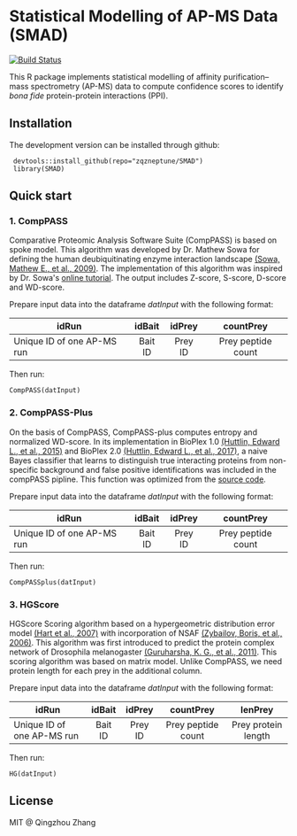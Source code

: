 # Statistical Modelling of AP-MS Data (SMAD)

[![Build Status](https://travis-ci.org/zqzneptune/SMAD.svg?branch=master)](https://travis-ci.org/zqzneptune/SMAD)

This R package implements statistical modelling of affinity purification–mass spectrometry (AP-MS) data to compute confidence scores to identify *bona fide* protein-protein interactions (PPI).

## Installation

The development version can be installed through github:
```{r}
 devtools::install_github(repo="zqzneptune/SMAD")
 library(SMAD)
```
## Quick start

### 1. CompPASS

Comparative Proteomic Analysis Software Suite (CompPASS) is based on spoke model. This algorithm was developed by Dr. Mathew Sowa for defining the human deubiquitinating enzyme interaction landscape [(Sowa, Mathew E., et al., 2009)][1]. The implementation of this algorithm was inspired by Dr. Sowa's [online tutorial][2]. The output includes Z-score, S-score, D-score and WD-score.

Prepare input data into the dataframe *datInput* with the following format:

|idRun|idBait|idPrey|countPrey|
|-----|:----:|:----:|:-------:|
|Unique ID of one AP-MS run|Bait ID|Prey ID|Prey peptide count|

Then run:

```{r}
CompPASS(datInput)
```

### 2. CompPASS-Plus

On the basis of CompPASS, CompPASS-plus computes entropy and normalized 
WD-score. In its implementation in BioPlex 1.0 [(Huttlin, Edward L., et al., 2015)][3] and 
BioPlex 2.0 [(Huttlin, Edward L., et al., 2017)][4], a naive 
Bayes classifier that learns to distinguish true interacting proteins from 
non-specific background and false positive identifications was included in the 
compPASS pipline. This function was optimized from the [source code][5].

Prepare input data into the dataframe *datInput* with the following format:

|idRun|idBait|idPrey|countPrey|
|-----|:----:|:----:|:-------:|
|Unique ID of one AP-MS run|Bait ID|Prey ID|Prey peptide count|

Then run:

```{r}
CompPASSplus(datInput)
```

### 3. HGScore

HGScore Scoring algorithm based on a hypergeometric distribution error model [(Hart et al., 2007)][6] with incorporation of NSAF [(Zybailov, Boris, et al., 2006)][7]. This algorithm was first introduced to predict the protein complex network of Drosophila melanogaster [(Guruharsha, K. G., et al., 2011)][8]. This scoring algorithm was based on matrix model. Unlike CompPASS, we need protein length for each prey in the additional column.

Prepare input data into the dataframe *datInput* with the following format:

|idRun|idBait|idPrey|countPrey|lenPrey|
|-----|:----:|:----:|:-------:|:-------:|
|Unique ID of one AP-MS run|Bait ID|Prey ID|Prey peptide count|Prey protein length|


Then run:

```{r}
HG(datInput)
```
## License

MIT @ Qingzhou Zhang

[1]: https://doi.org/10.1016/j.cell.2009.04.042
[2]: http://besra.hms.harvard.edu/ipmsmsdbs/cgi-bin/tutorial.cgi
[3]: https://doi.org/10.1016/j.cell.2015.06.043
[4]: https://www.nature.com/articles/nature22366
[5]: https://github.com/dnusinow/cRomppass
[6]: https://doi.org/10.1186/1471-2105-8-236
[7]: https://doi.org/10.1021/pr060161n
[8]: https://doi.org/10.1016/j.cell.2011.08.047